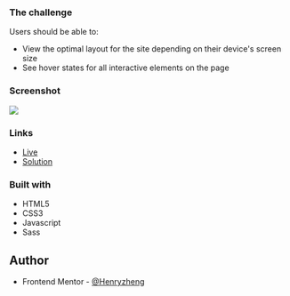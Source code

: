 ### The challenge

Users should be able to:

- View the optimal layout for the site depending on their device's screen size
- See hover states for all interactive elements on the page

### Screenshot

![](./screenshot.jpg)

### Links

- [Live](https://sunnysidelandingfem.netlify.app/)
- [Solution](https://www.frontendmentor.io/solutions/htmlcssjsscss-wEhcBdup6)

### Built with

- HTML5
- CSS3
- Javascript
- Sass

## Author

- Frontend Mentor - [@Henryzheng](https://www.frontendmentor.io/profile/LonelyBuddy)
